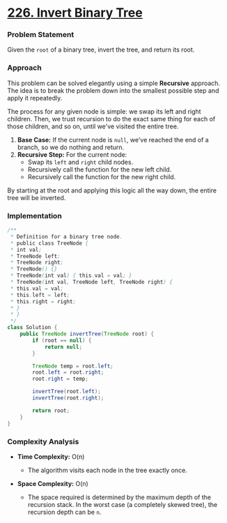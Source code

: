 # <a href="https://leetcode.com/problems/invert-binary-tree/" target="_blank">226. Invert Binary Tree</a>

### Problem Statement
Given the `root` of a binary tree, invert the tree, and return its root.

### Approach
This problem can be solved elegantly using a simple **Recursive** approach. The idea is to break the problem down into the smallest possible step and apply it repeatedly.

The process for any given node is simple: we swap its left and right children. Then, we trust recursion to do the exact same thing for each of those children, and so on, until we've visited the entire tree.

1.  **Base Case:** If the current node is `null`, we've reached the end of a branch, so we do nothing and return.
2.  **Recursive Step:** For the current node:
    -   Swap its `left` and `right` child nodes.
    -   Recursively call the function for the new left child.
    -   Recursively call the function for the new right child.

By starting at the root and applying this logic all the way down, the entire tree will be inverted.

### Implementation
```java
/**
 * Definition for a binary tree node.
 * public class TreeNode {
 * int val;
 * TreeNode left;
 * TreeNode right;
 * TreeNode() {}
 * TreeNode(int val) { this.val = val; }
 * TreeNode(int val, TreeNode left, TreeNode right) {
 * this.val = val;
 * this.left = left;
 * this.right = right;
 * }
 * }
 */
class Solution {
    public TreeNode invertTree(TreeNode root) {
        if (root == null) {
            return null;
        }

        TreeNode temp = root.left;
        root.left = root.right;
        root.right = temp;

        invertTree(root.left);
        invertTree(root.right);

        return root;
    }
}
``` 

### Complexity Analysis
-   **Time Complexity:** O(n)
    -   The algorithm visits each node in the tree exactly once.

-   **Space Complexity:** O(n)
    -   The space required is determined by the maximum depth of the recursion stack. In the worst case (a completely skewed tree), the recursion depth can be `n`.
